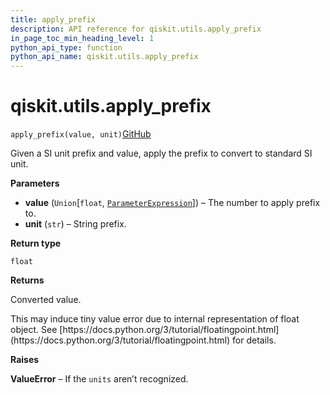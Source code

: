 ```yaml
---
title: apply_prefix
description: API reference for qiskit.utils.apply_prefix
in_page_toc_min_heading_level: 1
python_api_type: function
python_api_name: qiskit.utils.apply_prefix
---
```


# qiskit.utils.apply\_prefix

<span id="qiskit.utils.apply_prefix" />

`apply_prefix(value, unit)`[GitHub](https://github.com/qiskit/qiskit/tree/stable/0.39/qiskit/utils/units.py "view source code")

Given a SI unit prefix and value, apply the prefix to convert to standard SI unit.

**Parameters**

*   **value** (`Union`\[`float`, [`ParameterExpression`](qiskit.circuit.ParameterExpression "qiskit.circuit.parameterexpression.ParameterExpression")]) – The number to apply prefix to.
*   **unit** (`str`) – String prefix.

**Return type**

`float`

**Returns**

Converted value.

<Admonition title="Note" type="note">
  This may induce tiny value error due to internal representation of float object. See [https://docs.python.org/3/tutorial/floatingpoint.html](https://docs.python.org/3/tutorial/floatingpoint.html) for details.
</Admonition>

**Raises**

**ValueError** – If the `units` aren’t recognized.

